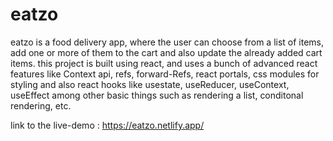 # eatzo

eatzo is a food delivery app, where the user can choose from a list of items, add one or more of them to the cart and also update the already added cart items.
this project is built using react, and uses a bunch of advanced react features like Context api, refs, forward-Refs, react portals, css modules for styling and also react hooks like usestate, useReducer, useContext, useEffect among other basic things such as rendering a list, conditonal rendering, etc.

link to the live-demo : https://eatzo.netlify.app/
